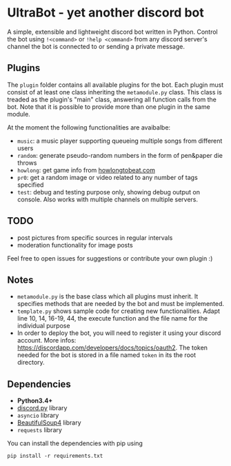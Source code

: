 # UltraBot - yet another discord bot

A simple, extensible and lightweight discord bot written in Python. Control the bot using `!<command>` or `!help <command>` from any discord server's channel the bot is connected to or sending a private message.


## Plugins

The `plugin` folder contains all available plugins for the bot. Each plugin must consist of at least one class inheriting the `metamodule.py` class. This class is treaded as the plugin's "main" class, answering all function calls from the bot. Note that it is possible to provide more than one plugin in the same module.

At the moment the following functionalities are avaibalbe:
* `music`: a music player supporting queueing multiple songs from different users
* `random`: generate pseudo-random numbers in the form of pen&paper die throws
* `howlong`: get game info from [howlongtobeat.com](https://howlongtobeat.com)
* `pr0`: get a random image or video related to any number of tags specified
* `test`: debug and testing purpose only, showing debug output on console. Also works with multiple channels on multiple servers.

## TODO

* post pictures from specific sources in regular intervals
* moderation functionality for image posts

Feel free to open issues for suggestions or contribute your own plugin :)


## Notes

* `metamodule.py` is the base class which all plugins must inherit. It specifies methods that are needed by the bot and must be implemented.
* `template.py` shows sample code for creating new functionalities. Adapt line 10, 14, 16-19, 44, the execute function and the file name for the individual purpose
* In order to deploy the bot, you will need to register it using your discord account. More infos: https://discordapp.com/developers/docs/topics/oauth2. The token needed for the bot is stored in a file named `token` in its the root directory.


## Dependencies

* **Python3.4+**
* [discord.py](https://github.com/Rapptz/discord.py) library
* `asyncio` library
* [BeautifulSoup4](https://www.crummy.com/software/BeautifulSoup/bs4/doc/) library
* `requests` library


You can install the dependencies with pip using

```
pip install -r requirements.txt
```
